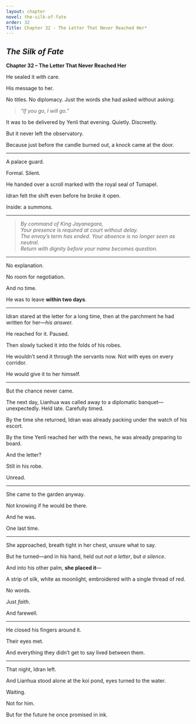 ```yaml
---
layout: chapter
novel: the-silk-of-fate
order: 32
Title: Chapter 32 - The Letter That Never Reached Her*
---
```


## *The Silk of Fate*  
**Chapter 32 – The Letter That Never Reached Her**

He sealed it with care.

His message to her.

No titles. No diplomacy. Just the words she had asked without asking:

> *“If you go, I will go.”*

It was to be delivered by Yenli that evening. Quietly. Discreetly.

But it never left the observatory.

Because just before the candle burned out, a knock came at the door.

---

A palace guard.

Formal. Silent.

He handed over a scroll marked with the royal seal of Tumapel.

Idran felt the shift even before he broke it open.

Inside: a summons.

---

> *By command of King Jayanegara,*  
> *Your presence is required at court without delay.*  
> *The envoy’s term has ended. Your absence is no longer seen as neutral.*  
> *Return with dignity before your name becomes question.*

---

No explanation.

No room for negotiation.

And no time.

He was to leave **within two days**.

---

Idran stared at the letter for a long time, then at the parchment he had written for her—*his answer.*

He reached for it. Paused.

Then slowly tucked it into the folds of his robes.

He wouldn’t send it through the servants now. Not with eyes on every corridor.

He would give it to her himself.

---

But the chance never came.

The next day, Lianhua was called away to a diplomatic banquet—unexpectedly. Held late. Carefully timed.

By the time she returned, Idran was already packing under the watch of his escort.

By the time Yenli reached her with the news, he was already preparing to board.

And the letter?

Still in his robe.

Unread.

---

She came to the garden anyway.

Not knowing if he would be there.

And he was.

One last time.

---

She approached, breath tight in her chest, unsure what to say.

But he turned—and in his hand, held out *not a letter*, but *a silence*.

And into his other palm, **she placed it**—

A strip of silk, white as moonlight, embroidered with a single thread of red.

No words.

Just *faith*.

And farewell.

---

He closed his fingers around it.

Their eyes met.

And everything they didn’t get to say lived between them.

---

That night, Idran left.

And Lianhua stood alone at the koi pond, eyes turned to the water.

Waiting.

Not for him.

But for the future he once promised in ink.